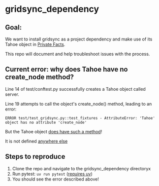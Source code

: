 # gridsync_dependency
## Goal:
We want to install gridsync as a project dependency and make use of its Tahoe object in [Private Facts](https://github.com/blaisep/private_facts).

This repo will document and help troubleshoot issues with the process.

## Current error: why does Tahoe have no create_node method?
Line 14 of test/conftest.py successfully creates a Tahoe object called server.

Line 19 attempts to call the object's create_node() method, leading to an error:

```ERROR test/test_gridsync.py::test_fixtures - AttributeError: 'Tahoe' object has no attribute 'create_node'```

But the Tahoe object [does have such a method](https://github.com/gridsync/gridsync/blob/29edd61fa7dbd856fe757f0f11e911ebf6a44cab/gridsync/tahoe.py#L420)!

It is not defined [anywhere else](https://imgur.com/carbon-110dlO2)

## Steps to reproduce
1. Clone the repo and navigate to the gridsync_dependency directoryx
2. Run pytest: `uv run pytest` ([requires uv](https://docs.astral.sh/uv/))
3. You should see the error described above!